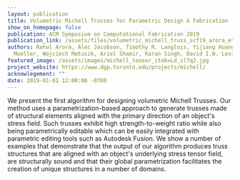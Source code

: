 ```yaml
---
layout: publication
title: Volumetric Michell Trusses for Parametric Design & Fabrication
show_on_homepage: false
publication: ACM Symposium on Computational Fabrication 2019
publication_link: /assets/files/volumetric_michell_truss_scf19_arora_et_al.pdf
authors: Rahul Arora, Alec Jacobson, Timothy R. Langlois, Yijiang Huang, Caitlin
  Mueller, Wojciech Matusik, Ariel Shamir, Karan Singh, David I.W. Levin
featured_image: /assets/images/michell_teaser_itok=Ld_zlTq2.jpg
project_website: https://www.dgp.toronto.edu/projects/michell/
acknowlegement: ""
date: 2019-01-01 12:00:00 -0700
---
```


We present the first algorithm for designing volumetric Michell Trusses. Our method uses a parametrization-based approach to generate trusses made of structural elements aligned with the primary direction of an object's stress field. Such trusses exhibit high strength-to-weight ratio while also being parametrically editable which can be easily integrated with parametric editing tools such as Autodesk Fusion. We show a number of examples that demonstrate that the output of our algorithm produces truss structures that are aligned with an object's underlying stress tensor field, are structurally sound and that their global parametrization facilitates the creation of unique structures in a number of domains.